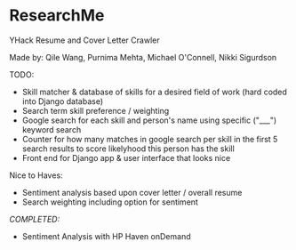 # ResearchMe
YHack Resume and Cover Letter Crawler

Made by: Qile Wang, Purnima Mehta, Michael O'Connell, Nikki Sigurdson

TODO: 
- Skill matcher & database of skills for a desired field of work (hard coded into Django database)
- Search term skill preference / weighting
- Google search for each skill and person's name using specific ("___") keyword search
- Counter for how many matches in google search per skill in the first 5 search results to score likelyhood this person has the skill
- Front end for Django app & user interface that looks nice

Nice to Haves:
- Sentiment analysis based upon cover letter / overall resume
- Search weighting including option for sentiment

*COMPLETED:*
- Sentiment Analysis with HP Haven onDemand
